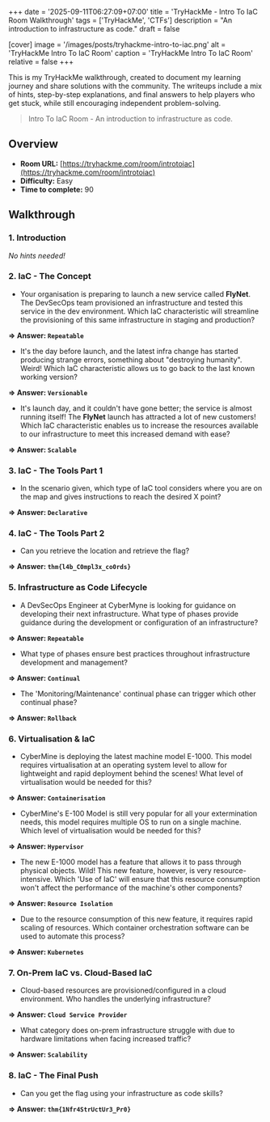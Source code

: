+++
date = '2025-09-11T06:27:09+07:00'
title = 'TryHackMe - Intro To IaC Room Walkthrough'
tags = ['TryHackMe', 'CTFs']
description = "An introduction to infrastructure as code." 
draft = false

[cover]
  image = '/images/posts/tryhackme-intro-to-iac.png'
  alt = 'TryHackMe Intro To IaC Room'
  caption = 'TryHackMe Intro To IaC Room'
  relative = false
+++

This is my TryHackMe walkthrough, created to document my learning journey and share solutions with the community. The writeups include a mix of hints, step-by-step explanations, and final answers to help players who get stuck, while still encouraging independent problem-solving.

> Intro To IaC Room - An introduction to infrastructure as code.

## Overview
- **Room URL:** [https://tryhackme.com/room/introtoiac](https://tryhackme.com/room/introtoiac)
- **Difficulty:** Easy
- **Time to complete:** 90

## Walkthrough
### 1. Introduction
*No hints needed!*

### 2. IaC - The Concept
- Your organisation is preparing to launch a new service called <b>FlyNet</b>. The DevSecOps team provisioned an infrastructure and tested this service in the dev environment. Which IaC characteristic will streamline the provisioning of this same infrastructure in staging and production?

**=> Answer: `Repeatable`**

- <p>It's the day before launch, and the latest infra change has started producing strange errors, something about "destroying humanity". Weird! Which IaC characteristic allows us to go back to the last known working version? </p>

**=> Answer: `Versionable`**

- <p>It's launch day, and it couldn't have gone better; the service is almost running itself! The <b>FlyNet</b> launch has attracted a lot of new customers! Which IaC characteristic enables us to increase the resources available to our infrastructure to meet this increased demand with ease? </p>

**=> Answer: `Scalable`**

### 3. IaC - The Tools Part 1
- In the scenario given, which type of IaC tool considers where you are on the map and gives instructions to reach the desired X point?

**=> Answer: `Declarative`**

### 4. IaC - The Tools Part 2
- Can you retrieve the location and retrieve the flag?

**=> Answer: `thm{l4b_C0mpl3x_co0rds}`**

### 5. Infrastructure as Code Lifecycle
- A DevSecOps Engineer at CyberMyne is looking for guidance on developing their next infrastructure. What type of phases provide guidance during the development or configuration of an infrastructure?

**=> Answer: `Repeatable`**

- <p>What type of phases ensure best practices throughout infrastructure development and management?</p>

**=> Answer: `Continual`**

- <p>The 'Monitoring/Maintenance' continual phase can trigger which other continual phase?</p>

**=> Answer: `Rollback`**

### 6. Virtualisation &amp; IaC
- CyberMine is deploying the latest machine model E-1000. This model requires virtualisation at an operating system level to allow for lightweight and rapid deployment behind the scenes! What level of virtualisation would be needed for this?<br />

**=> Answer: `Containerisation`**

- <p>CyberMine's E-100 Model is still very popular for all your extermination needs, this model requires multiple OS to run on a single machine. Which level of virtualisation would be needed for this?<br /></p>

**=> Answer: `Hypervisor`**

- <p>The new E-1000 model has a feature that allows it to pass through physical objects. Wild! This new feature, however, is very resource-intensive. Which 'Use of IaC' will ensure that this resource consumption won't affect the performance of the machine's other components?</p>

**=> Answer: `Resource Isolation`**

- <p>Due to the resource consumption of this new feature, it requires rapid scaling of resources. Which container orchestration software can be used to automate this process?</p>

**=> Answer: `Kubernetes`**

### 7. On-Prem IaC vs. Cloud-Based IaC
- Cloud-based resources are provisioned/configured in a cloud environment. Who handles the underlying infrastructure?

**=> Answer: `Cloud Service Provider`**

- <p>What category does on-prem infrastructure struggle with due to hardware limitations when facing increased traffic?<br /></p>

**=> Answer: `Scalability`**

### 8. IaC - The Final Push
- Can you get the flag using your infrastructure as code skills?

**=> Answer: `thm{1Nfr4StrUctUr3_Pr0}`**

